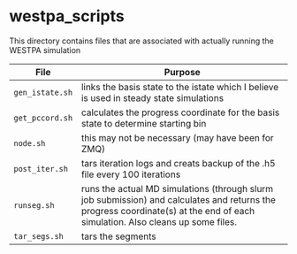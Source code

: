 # westpa_scripts
This directory contains files that are associated with actually running the WESTPA simulation

| File | Purpose |
| --- | --- |
| `gen_istate.sh` | links the basis state to the istate which I believe is used in steady state simulations |
| `get_pccord.sh` | calculates the progress coordinate for the basis state to determine starting bin |
| `node.sh` | this may not be necessary (may have been for ZMQ) |
| `post_iter.sh` | tars iteration logs and creats backup of the .h5 file every 100 iterations |
| `runseg.sh` | runs the actual MD simulations (through slurm job submission) and calculates and returns the progress coordinate(s) at the end of each simulation. Also cleans up some files. |
| `tar_segs.sh`| tars the segments |
